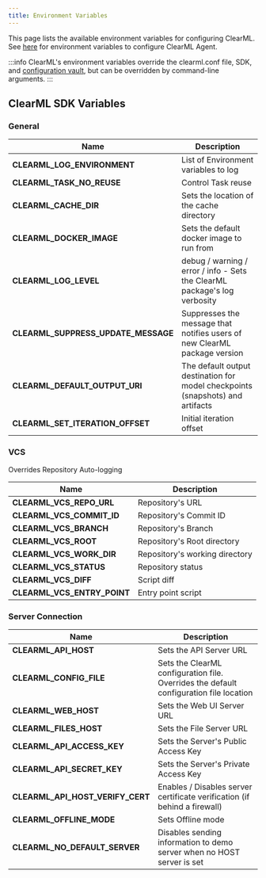 ```yaml
---
title: Environment Variables
---
```


This page lists the available environment variables for configuring ClearML. See [here](../clearml_agent/clearml_agent_env_var.md)
for environment variables to configure ClearML Agent. 

:::info
ClearML's environment variables override the clearml.conf file, SDK, and [configuration vault](../webapp/webapp_profile.md#configuration-vault), 
but can be overridden by command-line arguments. 
:::

## ClearML SDK Variables

### General
|Name| Description                                                                    |
|---|--------------------------------------------------------------------------------|
|**CLEARML_LOG_ENVIRONMENT** | List of Environment variables to log                                           |
|**CLEARML_TASK_NO_REUSE** | Control Task reuse                                                             |
|**CLEARML_CACHE_DIR** | Sets the location of the cache directory                                       |
|**CLEARML_DOCKER_IMAGE** | Sets the default docker image to run from                                      |
|**CLEARML_LOG_LEVEL** | debug / warning / error / info - Sets the ClearML package's log verbosity      |
|**CLEARML_SUPPRESS_UPDATE_MESSAGE** | Suppresses the message that notifies users of new ClearML package version      |
|**CLEARML_DEFAULT_OUTPUT_URI**| The default output destination for model checkpoints (snapshots) and artifacts |
|**CLEARML_SET_ITERATION_OFFSET**| Initial iteration offset                                                   |

### VCS
Overrides Repository Auto-logging

|Name| Description                    |
|---|--------------------------------|
|**CLEARML_VCS_REPO_URL**| Repository's URL               |
|**CLEARML_VCS_COMMIT_ID**| Repository's Commit ID         |
|**CLEARML_VCS_BRANCH**| Repository's Branch            |
|**CLEARML_VCS_ROOT**| Repository's Root directory    |
|**CLEARML_VCS_WORK_DIR**| Repository's working directory |
|**CLEARML_VCS_STATUS**| Repository status              |
|**CLEARML_VCS_DIFF**| Script diff                    |
|**CLEARML_VCS_ENTRY_POINT**| Entry point script             |

### Server Connection
|Name|Description|
|---|---|
|**CLEARML_API_HOST** | Sets the API Server URL|
|**CLEARML_CONFIG_FILE**| Sets the ClearML configuration file. Overrides the default configuration file location|
|**CLEARML_WEB_HOST** | Sets the Web UI Server URL|
|**CLEARML_FILES_HOST** | Sets the File Server URL|
|**CLEARML_API_ACCESS_KEY** | Sets the Server's Public Access Key|
|**CLEARML_API_SECRET_KEY** | Sets the Server's Private Access Key|
|**CLEARML_API_HOST_VERIFY_CERT**| Enables / Disables server certificate verification (if behind a firewall)|
|**CLEARML_OFFLINE_MODE** | Sets Offline mode|
|**CLEARML_NO_DEFAULT_SERVER** | Disables sending information to demo server when no HOST server is set|

